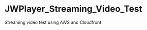 JWPlayer_Streaming_Video_Test
=============================

Streaming video test using AWS and Cloudfront
